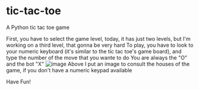 # tic-tac-toe
A Python tic tac toe game

First, you have to select the game level, today, it has just two levels, but I'm working on a third level, that gonna be very hard
To play, you have to look to your numeric keyboard (it's similar to the tic tac toe's game board), and type the number of the move that you wante to do
You are always the "O" and the bot "X"
![image](https://user-images.githubusercontent.com/74624003/121816115-119ec580-cc50-11eb-8b1b-cd744140d53c.png)
Above I put an image to consult the houses of the game, if you don't have a numeric keypad available

Have Fun!
